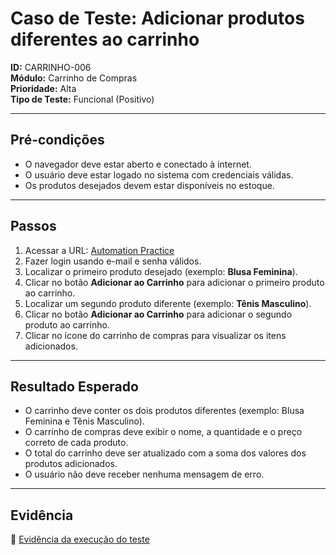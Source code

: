 # Caso de Teste: Adicionar produtos diferentes ao carrinho

**ID:** CARRINHO-006  
**Módulo:** Carrinho de Compras  
**Prioridade:** Alta  
**Tipo de Teste:** Funcional (Positivo)

---

## Pré-condições
- O navegador deve estar aberto e conectado à internet.  
- O usuário deve estar logado no sistema com credenciais válidas.  
- Os produtos desejados devem estar disponíveis no estoque.

---

## Passos
1. Acessar a URL: [Automation Practice](https://www.automationpratice.com.br/)  
2. Fazer login usando e-mail e senha válidos.  
3. Localizar o primeiro produto desejado (exemplo: **Blusa Feminina**).  
4. Clicar no botão **Adicionar ao Carrinho** para adicionar o primeiro produto ao carrinho.  
5. Localizar um segundo produto diferente (exemplo: **Tênis Masculino**).  
6. Clicar no botão **Adicionar ao Carrinho** para adicionar o segundo produto ao carrinho.  
7. Clicar no ícone do carrinho de compras para visualizar os itens adicionados.

---

## Resultado Esperado
- O carrinho deve conter os dois produtos diferentes (exemplo: Blusa Feminina e Tênis Masculino).  
- O carrinho de compras deve exibir o nome, a quantidade e o preço correto de cada produto.  
- O total do carrinho deve ser atualizado com a soma dos valores dos produtos adicionados.  
- O usuário não deve receber nenhuma mensagem de erro.

---

## Evidência  
📎 [Evidência da execução do teste](https://drive.google.com/file/d/1o_Z5xsn6LFezjkCM9gNdQdU4I5AEuvqa/view?usp=sharing)
